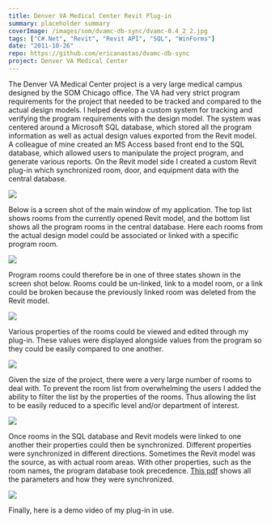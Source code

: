 ```yaml
---
title: Denver VA Medical Center Revit Plug-in
summary: placeholder summary
coverImage: /images/som/dvamc-db-sync/dvamc-0.4_2_2.jpg
tags: ["C#.Net", "Revit", "Revit API", "SQL", "WinForms"]
date: "2011-10-26"
repo: https://github.com/ericanastas/dvamc-db-sync
project: Denver VA Medical Center
---
```


The Denver VA Medical Center project is a very large medical campus designed by the SOM Chicago office. The VA had very strict program requirements for the project that needed to be tracked and compared to the actual design models. I helped develop a custom system for tracking and verifying the program requirements with the design model. The system was centered around a Microsoft SQL database, which stored all the program information as well as actual design values exported from the Revit model. A colleague of mine created an MS Access based front end to the SQL database, which allowed users to manipulate the project program, and generate various reports. On the Revit model side I created a custom Revit plug-in which synchronized room, door, and equipment data with the central database.

![](/images/som/dvamc-db-sync/dvamc-flow-chart.png)

Below is a screen shot of the main window of my application. The top list shows rooms from the currently opened Revit model, and the bottom list shows all the program rooms in the central database. Here each rooms from the actual design model could be associated or linked with a specific program room.

![](/images/som/dvamc-db-sync/dvamc-0.4_2_2.jpg)

Program rooms could therefore be in one of three states shown in the screen shot below. Rooms could be un-linked, link to a model room, or a link could be broken because the previously linked room was deleted from the Revit model.

![](/images/som/dvamc-db-sync/db-room-status.jpg)

Various properties of the rooms could be viewed and edited through my plug-in. These values were displayed alongside values from the program so they could be easily compared to one another.

![](/images/som/dvamc-db-sync/dvamc-0.4_2.jpg)

Given the size of the project, there were a very large number of rooms to deal with. To prevent the room list from overwhelming the users I added the ability to filter the list by the properties of the rooms. Thus allowing the list to be easily reduced to a specific level and/or department of interest.

![](/images/som/dvamc-db-sync/dvamc-filters.jpg)

Once rooms in the SQL database and Revit models were linked to one another their properties could then be synchronized. Different properties were synchronized in different directions. Sometimes the Revit model was the source, as with actual room areas. With other properties, such as the room names, the program database took precedence. [This pdf](/images/som/dvamc-db-sync/DVAMC-Parameters.pdf) shows all the parameters and how they were synchronized.

![](/images/som/dvamc-db-sync/dvamc-sync.png)

Finally, here is a demo video of my plug-in in use.
